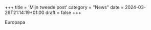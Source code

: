 +++
title = 'Mijn tweede post'
category = "News"
date = 2024-03-26T21:14:19+01:00
draft = false
+++

Europapa
